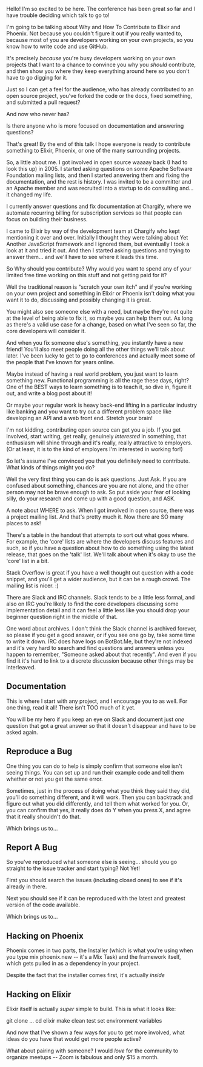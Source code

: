 
Hello!  I'm so excited to be here.  The conference has been great so far and I have trouble deciding which talk to go to!

I'm going to be talking about Why and How To Contribute to Elixir and Phoenix.  Not because you couldn't figure it out if you really wanted to, because most of you are developers working on your own projects, so you know how to write code and use GitHub.

It's precisely *because* you're busy developers working on your own projects that I want to a chance to convince you why you *should* contribute, and then show you where they keep everything around here so you don't have to go digging for it.

Just so I can get a feel for the audience, who has already contributed to an open source project, you've forked the code or the docs, fixed something, and submitted a pull request?

And now who never has?

Is there anyone who is more focused on documentation and answering questions?

That's great!  By the end of this talk I hope everyone is ready to contribute something to Elixir, Phoenix, or one of the many surrounding projects.

So, a little about me.  I got involved in open source waaaay back (I had to look this up) in 2005.  I started asking questions on some Apache Software Foundation mailing lists, and then I started answering them and fixing the documentation, and the rest is history.  I was invited to be a committer and an Apache member and was recruited into a startup to do consulting and... it changed my life.

I currently answer questions and fix documentation at Chargify, where we automate recurring billing for subscription services so that people can focus on building their business.

I came to Elixir by way of the development team at Chargify who kept mentioning it over and over.  Initially I thought they were talking about Yet Another JavaScript framework and I ignored them, but eventually I took a look at it and tried it out.  And then I started asking questions and trying to answer them... and we'll have to see where it leads this time.

So Why should you contribute?  Why would you want to spend any of your limited free time working on this stuff and not getting paid for it?

Well the traditional reason is "scratch your own itch" and if you're working on your own project and something in Elixir or Phoenix isn't doing what you want it to do, discussing and possibly changing it is great.

You might also see someone else with a need, but  maybe they're not quite at the level of being able to fix it, so maybe you can help them out.  As long as there's a valid use case for a change, based on what I've seen so far, the core developers will consider it.

And when you fix someone else's something, you instantly have a new friend!  You'll also meet people doing all the other things we'll talk about later.  I've been lucky to get to go to conferences and actually meet some of the people that I've known for years online.

Maybe instead of having a real world problem, you just want to learn something new.  Functional programming is all the rage these days, right?  One of the BEST ways to learn something is to teach it, so dive in, figure it out, and write a blog post about it!

Or maybe your regular work is heavy back-end lifting in a particular industry like banking and you want to try out a different problem space like developing an API and a web front end.  Stretch your brain!

I'm not kidding, contributing open source can get you a job.  If you get involved, start writing, get really, genuinely *interested* in something, that enthusiasm will shine through and it's really, really attractive to employers.  (Or at least, it is to the kind of employers I'm interested in working for!)

So let's assume I've convinced you that you definitely need to contribute.  What kinds of things might you do?

Well the very first thing you can do is ask questions.  Just Ask.  If you are confused about something, chances are you are not alone, and the other person may not be brave enough to ask.  So put aside your fear of looking silly, do your research and come up with a good question, and ASK.

A note about WHERE to ask.  When I got involved in open source, there was a project mailing list.  And that's pretty much it.  Now there are SO many places to ask!

There's a table in the handout that attempts to sort out what goes where.  For example, the 'core' lists are where the developers discuss features and such, so if you have a question about how to do something using the latest release, that goes on the 'talk' list.  We'll talk about when it's okay to use the 'core' list in a bit.

Stack Overflow is great if you have a well thought out question with a code snippet, and you'll get a wider audience, but it can be a rough crowd.  The mailing list is nicer. :)

There are Slack and IRC channels.  Slack tends to be a little less formal, and also on IRC you're likely to find the core developers discussing some implementation detail and it can feel a little less like you should drop your beginner question right in the middle of that.

One word about archives.  I don't think the Slack channel is archived forever, so please if you get a good answer, or if you see one go by, take some time to write it down.  IRC does have logs on BotBot.Me, but they're not indexed and it's very hard to search and find questions and answers unless you happen to remember, "Someone asked about that recently".  And even if you find it it's hard to link to a discrete discussion because other things may be interleaved.

## Documentation

This is where I start with any project, and I encourage you to as well.  For one thing, read it all!  There isn't TOO much of it yet.

You will be my hero if you keep an eye on Slack and document just *one* question that got a great answer so that it doesn't disappear and have to be asked again.

## Reproduce a Bug

One thing you can do to help is simply confirm that someone else isn't seeing things.  You can set up and run their example code and tell them whether or not you get the same error.

Sometimes, just in the process of doing what you think they said they did, you'll do something different, and it will work.  Then you can backtrack and figure out what you did differently, and tell them what worked for you.  Or, you can confirm that yes, it really does do Y when you press X, and agree that it really shouldn't do that.

Which brings us to...

## Report A Bug

So you've reproduced what someone else is seeing... should you go straight to the issue tracker and start typing?  Not Yet!

First you should search the issues (including closed ones) to see if it's already in there.

Next you should see if it can be reproduced with the latest and greatest version of the code available.

Which brings us to...

## Hacking on Phoenix

Phoenix comes in two parts, the Installer (which is what you're using when you type mix phoenix.new -- it's a Mix Task) and the framework itself, which gets pulled in as a dependency in your project.

Despite the fact that the installer comes first, it's actually *inside*

## Hacking on Elixir

Elixir itself is actually *super* simple to build.  This is what it looks like:

git clone ...
cd elixir
make clean test
set environment variables




And now that I've shown a few ways for you to get more involved, what ideas do you have that would get more people active?

What about pairing with someone?  I would *love* for the community to organize meetups -- Zoom is fabulous and only $15 a month.



